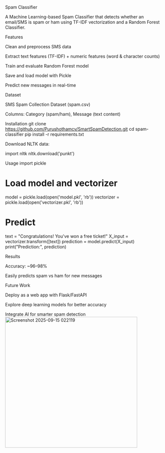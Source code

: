 Spam Classifier

A Machine Learning-based Spam Classifier that detects whether an email/SMS is spam or ham using TF-IDF vectorization and a Random Forest Classifier.

Features

Clean and preprocess SMS data

Extract text features (TF-IDF) + numeric features (word & character counts)

Train and evaluate Random Forest model

Save and load model with Pickle

Predict new messages in real-time

Dataset

SMS Spam Collection Dataset (spam.csv)

Columns: Category (spam/ham), Message (text content)

Installation
git clone https://github.com/Purushothamcv/SmartSpamDetection.git
cd spam-classifier
pip install -r requirements.txt


Download NLTK data:

import nltk
nltk.download('punkt')

Usage
import pickle

# Load model and vectorizer
model = pickle.load(open('model.pkl', 'rb'))
vectorizer = pickle.load(open('vectorizer.pkl', 'rb'))

# Predict
text = "Congratulations! You've won a free ticket!"
X_input = vectorizer.transform([text])
prediction = model.predict(X_input)
print("Prediction:", prediction)

Results

Accuracy: ~96–98%

Easily predicts spam vs ham for new messages

Future Work

Deploy as a web app with Flask/FastAPI

Explore deep learning models for better accuracy

Integrate AI for smarter spam detection
<img width="426" height="421" alt="Screenshot 2025-09-15 022119" src="https://github.com/user-attachments/assets/61cbcf50-0181-44a0-b1d4-55edc6c5519b" />
